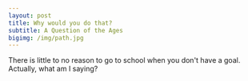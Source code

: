 ```yaml
---
layout: post
title: Why would you do that?
subtitle: A Question of the Ages
bigimg: /img/path.jpg
---
```


There is little to no reason to go to school when you don't have a goal. Actually, what am I saying?
